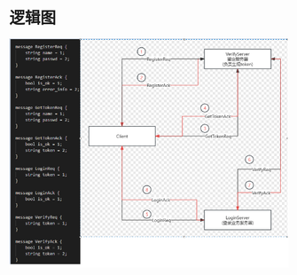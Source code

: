 # 逻辑图

![逻辑图](https://github.com/shiliulong/PicktureBed/blob/master/%E9%80%BB%E8%BE%91%E5%9B%BE.png "逻辑图")
